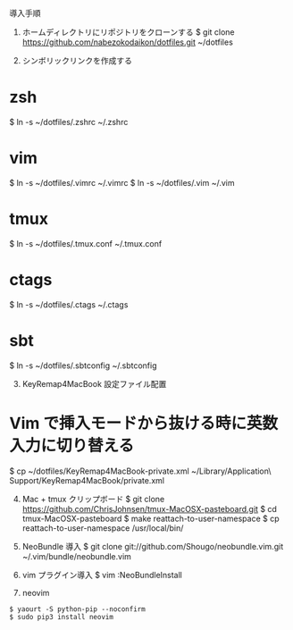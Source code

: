 導入手順

1. ホームディレクトリにリポジトリをクローンする
$ git clone https://github.com/nabezokodaikon/dotfiles.git ~/dotfiles

2. シンボリックリンクを作成する
# zsh
$ ln -s ~/dotfiles/.zshrc ~/.zshrc
# vim
$ ln -s ~/dotfiles/.vimrc ~/.vimrc
$ ln -s ~/dotfiles/.vim ~/.vim
# tmux
$ ln -s ~/dotfiles/.tmux.conf ~/.tmux.conf 
# ctags
$ ln -s ~/dotfiles/.ctags ~/.ctags 
# sbt
$ ln -s ~/dotfiles/.sbtconfig ~/.sbtconfig

3. KeyRemap4MacBook 設定ファイル配置
# Vim で挿入モードから抜ける時に英数入力に切り替える
$ cp ~/dotfiles/KeyRemap4MacBook-private.xml ~/Library/Application\ Support/KeyRemap4MacBook/private.xml

4. Mac + tmux クリップボード
$ git clone https://github.com/ChrisJohnsen/tmux-MacOSX-pasteboard.git
$ cd tmux-MacOSX-pasteboard
$ make reattach-to-user-namespace
$ cp reattach-to-user-namespace /usr/local/bin/

5. NeoBundle 導入
$ git clone git://github.com/Shougo/neobundle.vim.git ~/.vim/bundle/neobundle.vim

6. vim プラグイン導入
$ vim
:NeoBundleInstall

7. neovim
```
$ yaourt -S python-pip --noconfirm
$ sudo pip3 install neovim
```

